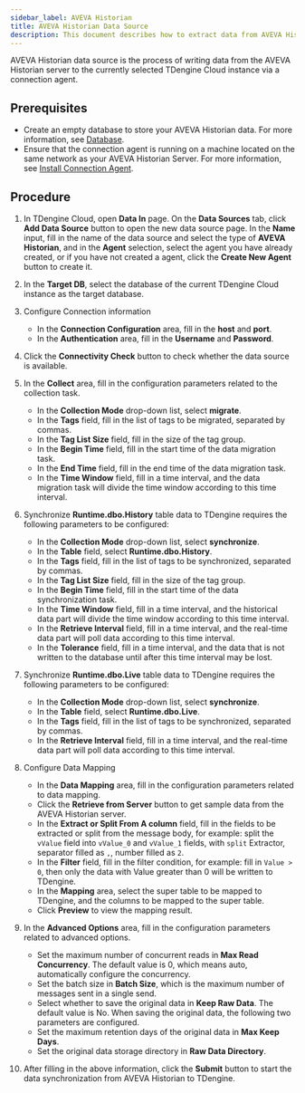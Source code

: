 ```yaml
---
sidebar_label: AVEVA Historian
title: AVEVA Historian Data Source
description: This document describes how to extract data from AVEVA Historian into a TDengine Cloud instance.
---
```


AVEVA Historian data source is the process of writing data from the AVEVA Historian server to the currently selected TDengine Cloud instance via a connection agent.

## Prerequisites

- Create an empty database to store your AVEVA Historian data. For more information, see [Database](../../../programming/model/#create-database).
- Ensure that the connection agent is running on a machine located on the same network as your AVEVA Historian Server. For more information, see [Install Connection Agent](../install-agent/).

## Procedure

1. In TDengine Cloud, open **Data In** page. On the **Data Sources** tab, click **Add Data Source** button to open the new data source page. In the **Name** input, fill in the name of the data source and select the type of **AVEVA Historian**, and in the **Agent** selection, select the agent you have already created, or if you have not created a agent, click the **Create New Agent** button to create it.
2. In the **Target DB**, select the database of the current TDengine Cloud instance as the target database.
3. Configure Connection information
   - In the **Connection Configuration** area, fill in the **host** and **port**.
   - In the **Authentication** area, fill in the **Username** and **Password**.
4. Click the **Connectivity Check** button to check whether the data source is available.
5. In the **Collect** area, fill in the configuration parameters related to the collection task.
   - In the **Collection Mode** drop-down list, select **migrate**.
   - In the **Tags** field, fill in the list of tags to be migrated, separated by commas.
   - In the **Tag List Size** field, fill in the size of the tag group.
   - In the **Begin Time** field, fill in the start time of the data migration task.
   - In the **End Time** field, fill in the end time of the data migration task.
   - In the **Time Window** field, fill in a time interval, and the data migration task will divide the time window according to this time interval.
6. Synchronize **Runtime.dbo.History** table data to TDengine requires the following parameters to be configured:

   - In the **Collection Mode** drop-down list, select **synchronize**.
   - In the **Table** field, select **Runtime.dbo.History**.
   - In the **Tags** field, fill in the list of tags to be synchronized, separated by commas.
   - In the **Tag List Size** field, fill in the size of the tag group.
   - In the **Begin Time** field, fill in the start time of the data synchronization task.
   - In the **Time Window** field, fill in a time interval, and the historical data part will divide the time window according to this time interval.
   - In the **Retrieve Interval** field, fill in a time interval, and the real-time data part will poll data according to this time interval.
   - In the **Tolerance** field, fill in a time interval, and the data that is not written to the database until after this time interval may be lost.

7. Synchronize **Runtime.dbo.Live** table data to TDengine requires the following parameters to be configured:

   - In the **Collection Mode** drop-down list, select **synchronize**.
   - In the **Table** field, select **Runtime.dbo.Live**.
   - In the **Tags** field, fill in the list of tags to be synchronized, separated by commas.
   - In the **Retrieve Interval** field, fill in a time interval, and the real-time data part will poll data according to this time interval.

8. Configure Data Mapping
   - In the **Data Mapping** area, fill in the configuration parameters related to data mapping.
   - Click the **Retrieve from Server** button to get sample data from the AVEVA Historian server.
   - In the **Extract or Split From A column** field, fill in the fields to be extracted or split from the message body, for example: split the `vValue` field into `vValue_0` and `vValue_1` fields, with `split` Extractor, separator filled as `,`, number filled as `2`.
   - In the **Filter** field, fill in the filter condition, for example: fill in `Value > 0`, then only the data with Value greater than 0 will be written to TDengine.
   - In the **Mapping** area, select the super table to be mapped to TDengine, and the columns to be mapped to the super table.
   - Click **Preview** to view the mapping result.
9. In the **Advanced Options** area, fill in the configuration parameters related to advanced options.
   - Set the maximum number of concurrent reads in **Max Read Concurrency**. The default value is 0, which means auto, automatically configure the concurrency.
   - Set the batch size in **Batch Size**, which is the maximum number of messages sent in a single send.
   - Select whether to save the original data in **Keep Raw Data**. The default value is No. When saving the original data, the following two parameters are configured.
   - Set the maximum retention days of the original data in **Max Keep Days**.
   - Set the original data storage directory in **Raw Data Directory**.
10. After filling in the above information, click the **Submit** button to start the data synchronization from AVEVA Historian to TDengine.
